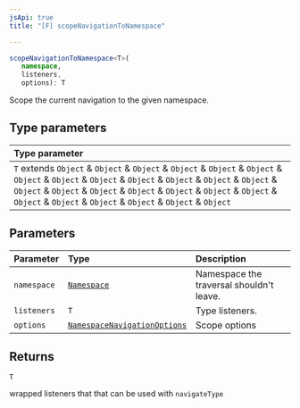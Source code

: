 ```yaml
---
jsApi: true
title: "[F] scopeNavigationToNamespace"

---
```

```ts
scopeNavigationToNamespace<T>(
   namespace, 
   listeners, 
   options): T
```

Scope the current navigation to the given namespace.

## Type parameters

| Type parameter |
| :------ |
| `T` extends `Object` & `Object` & `Object` & `Object` & `Object` & `Object` & `Object` & `Object` & `Object` & `Object` & `Object` & `Object` & `Object` & `Object` & `Object` & `Object` & `Object` & `Object` & `Object` & `Object` & `Object` & `Object` & `Object` & `Object` & `Object` & `Object` |

## Parameters

| Parameter | Type | Description |
| :------ | :------ | :------ |
| `namespace` | [`Namespace`](../interfaces/Namespace.md) | Namespace the traversal shouldn't leave. |
| `listeners` | `T` | Type listeners. |
| `options` | [`NamespaceNavigationOptions`](../interfaces/NamespaceNavigationOptions.md) | Scope options |

## Returns

`T`

wrapped listeners that that can be used with `navigateType`
